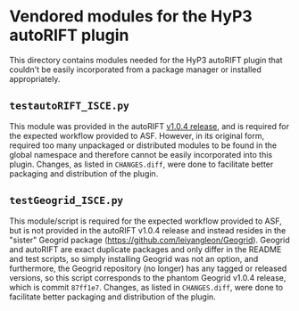 # Vendored modules for the HyP3 autoRIFT plugin

This directory contains modules needed for the HyP3 autoRIFT plugin that couldn't
be easily incorporated from a package manager or installed appropriately.

## `testautoRIFT_ISCE.py`

This module was provided in the autoRIFT 
[v1.0.4 release](https://github.com/leiyangleon/autoRIFT/releases/tag/v1.0.4), 
and is required for the  expected workflow provided to ASF. However, in its 
original form, required too many unpackaged or distributed modules to be found
in the global namespace and therefore cannot be easily incorporated into this
plugin. Changes, as listed in `CHANGES.diff`, were done to facilitate better 
packaging and distribution of the plugin. 

## `testGeogrid_ISCE.py`

This module/script is required for the expected workflow provided to ASF, but is
not provided in the autoRIFT v1.0.4 release and instead resides in the "sister" 
Geogrid package (https://github.com/leiyangleon/Geogrid). Geogrid and autoRIFT
are exact duplicate packages and only differ in the README and test scripts, so 
simply installing Geogrid was not an option, and furthermore, the Geogrid
repository (no longer) has any tagged or released versions, so this script 
corresponds to the phantom Geogrid v1.0.4 release, which is commit `87ff1e7`. 
Changes, as listed in `CHANGES.diff`, were done to facilitate better 
packaging and distribution of the plugin. 
